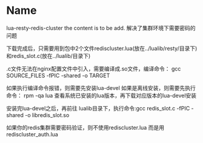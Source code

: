 Name
====

lua-resty-redis-cluster
the content is to be add.
解决了集群环境下需要密码的问题

下载完成后，只需要用到包中2个文件rediscluster.lua(放在../lualib/resty/目录下)和redis_slot.c(放在../lualib/目录下)

.c文件无法在nginx配置文件中引入，需要编译成.so文件，编译命令： gcc SOURCE_FILES -fPIC -shared -o TARGET

如果执行编译命令报错，则需要先安装lua-devel
如果是离线安装，则需要先执行命令： rpm -qa lua  查看系统已安装的lua版本，再下载对应版本的lua-devel安装

安装完lua-devel之后，再前往 lualib目录下，执行命令:gcc redis_slot.c -fPIC -shared -o libredis_slot.so


如果你的redis集群需要密码验证，则不使用rediscluster.lua 而是用 rediscluster_auth.lua
